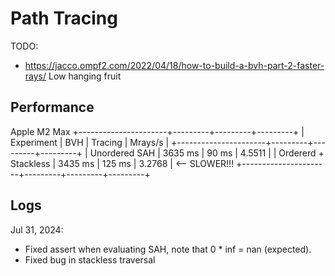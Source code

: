 # Path Tracing

TODO:
* https://jacco.ompf2.com/2022/04/18/how-to-build-a-bvh-part-2-faster-rays/ 
  Low hanging fruit

## Performance
Apple M2 Max
+----------------------+---------+---------+---------+
| Experiment           | BVH     | Tracing | Mrays/s |
+----------------------+---------+---------+---------+
| Unordered SAH        | 3635 ms |   90 ms |  4.5511 |
| Ordererd + Stackless | 3435 ms | 125 ms  |  3.2768 | <-- SLOWER!!!
+----------------------+---------+---------+---------+

## Logs
Jul 31, 2024:
* Fixed assert when evaluating SAH, note that 0 * inf = nan (expected).
* Fixed bug in stackless traversal 

